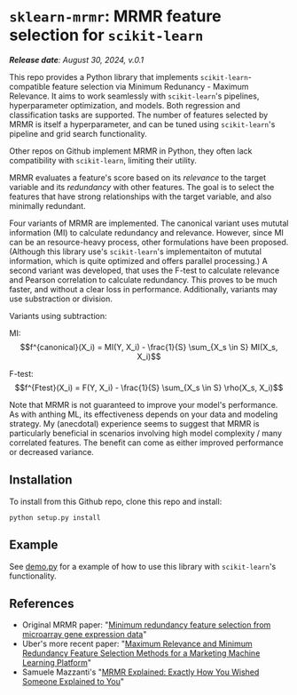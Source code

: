 # `sklearn-mrmr`: MRMR feature selection for `scikit-learn`

_**Release date**: August 30, 2024, v.0.1_

This repo provides a Python library that implements `scikit-learn`-compatible feature selection via Minimum Redunancy - Maximum Relevance. It aims to work seamlessly with `scikit-learn`'s pipelines, hyperparameter optimization, and models. Both regression and classification tasks are supported. The number of features selected by MRMR is itself a hyperparameter, and can be tuned using `scikit-learn`'s pipeline and grid search functionality.

Other repos on Github implement MRMR in Python, they often lack compatibility with `scikit-learn`, limiting their utility.

MRMR evaluates a feature's score based on its _relevance_ to the target variable and its _redundancy_ with other features. The goal is to select the features that have strong relationships with the target variable, and also minimally redundant.

Four variants of MRMR are implemented. The canonical variant uses mututal information (MI) to calculate redundancy and relevance. However, since MI can be an resource-heavy process, other formulations have been proposed. (Although this library use's `scikit-learn`'s implementaiton of mututal information, which is quite optimized and offers parallel processing.) A second variant was developed, that uses the F-test to calculate relevance and Pearson correlation to calculate redundancy. This proves to be much faster, and without a clear loss in performance. Additionally, variants may use substraction or division. 

Variants using subtraction:

MI: $$f^{canonical}(X_i) = MI(Y, X_i) - \frac{1}{S} \sum_{X_s \in S} MI(X_s, X_i)$$

F-test: $$f^{Ftest}(X_i) = F(Y, X_i) - \frac{1}{S} \sum_{X_s \in S} \rho(X_s, X_i)$$

Note that MRMR is not guaranteed to improve your model's performance. As with anthing ML, its effectiveness depends on your data and modeling strategy. My (anecdotal) experience seems to suggest that MRMR is particularly beneficial in scenarios involving high model complexity / many correlated features. The benefit can come as either improved performance or decreased variance.

## Installation

To install from this Github repo, clone this repo and install:

```
python setup.py install
```

## Example

See [demo.py](https://github.com/benhorvath/sklearn-MRMR/blob/main/demo.ipynb) for a example of how to use this library with `scikit-learn`'s functionality.

## References

* Original MRMR paper: "[Minimum redundancy feature selection from microarray gene expression data](https://pubmed.ncbi.nlm.nih.gov/15852500/)"
* Uber's more recent paper: "[Maximum Relevance and Minimum Redundancy Feature Selection Methods for a Marketing Machine Learning Platform](https://arxiv.org/pdf/1908.05376)"
* Samuele Mazzanti's "[MRMR Explained: Exactly How You Wished Someone Explained to You](https://towardsdatascience.com/MRMR-explained-exactly-how-you-wished-someone-explained-to-you-9cf4ed27458b)"
